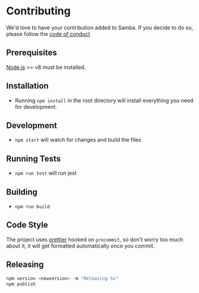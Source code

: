 # Contributing

We'd love to have your contribution added to Samba. If you decide to do so, please follow the
[code of conduct](CODE_OF_CONDUCT.md)

## Prerequisites

[Node.js](http://nodejs.org/) >= v8 must be installed.

## Installation

* Running `npm install` in the root directory will install everything you need for development.

## Development

* `npm start` will watch for changes and build the files

## Running Tests

* `npm run test` will run jest

## Building

* `npm run build`

## Code Style

The project uses [prettier](https://github.com/prettier/prettier) hooked on `precommit`, so don't worry too much about it,
it will get formatted automatically once you commit.

## Releasing

```sh
npm version <newversion> -m "Releasing %s"
npm publish
```
